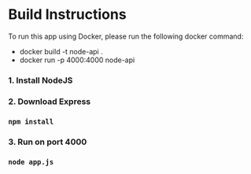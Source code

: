 # Build Instructions

To run this app using Docker, please run the following docker command:

- docker build -t node-api .
- docker run -p 4000:4000 node-api

### 1. Install NodeJS

### 2. Download Express

### `npm install`

### 3. Run on port 4000

### `node app.js`
